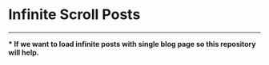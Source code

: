 <h1>Infinite Scroll Posts</h1>
<hr>
<strong>* If we want to load infinite posts with single blog page so this repository will help.</strong>
